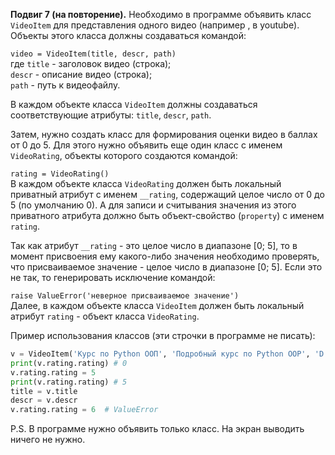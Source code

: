 **Подвиг 7 (на повторение).** Необходимо в программе объявить класс `VideoItem` для представления одного видео (например
, в youtube). Объекты этого класса должны создаваться командой:

`video = VideoItem(title, descr, path)` \
где `title` - заголовок видео (строка); \
`descr` - описание видео (строка); \
`path` - путь к видеофайлу. 

В каждом объекте класса `VideoItem` должны создаваться соответствующие атрибуты: `title`, `descr`, `path`.

Затем, нужно создать класс для формирования оценки видео в баллах от 0 до 5.
Для этого нужно объявить еще один класс с именем `VideoRating`, объекты которого создаются командой:

`rating = VideoRating()` \
В каждом объекте класса `VideoRating` должен быть локальный приватный атрибут с именем `__rating`,
содержащий целое число от 0 до 5 (по умолчанию 0).
А для записи и считывания значения из этого приватного атрибута должно быть объект-свойство (`property`) с именем `rating`.

Так как атрибут `__rating` - это целое число в диапазоне [0; 5],
то в момент присвоения ему какого-либо значения необходимо проверять,
что присваиваемое значение - целое число в диапазоне [0; 5]. Если это не так, то генерировать исключение командой:

`raise ValueError('неверное присваиваемое значение')` \
Далее, в каждом объекте класса `VideoItem` должен быть локальный атрибут `rating` - объект класса `VideoRating`.

Пример использования классов (эти строчки в программе не писать):

```python
v = VideoItem('Курс по Python ООП', 'Подробный курс по Python ООР', 'D:/videos/python_oop.mp4')
print(v.rating.rating) # 0
v.rating.rating = 5
print(v.rating.rating) # 5
title = v.title
descr = v.descr
v.rating.rating = 6  # ValueError
```

P.S. В программе нужно объявить только класс. На экран выводить ничего не нужно.
